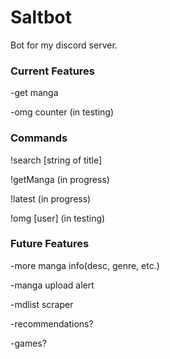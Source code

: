 # Saltbot
Bot for my discord server.

### Current Features
-get manga

-omg counter (in testing)

### Commands
!search [string of title]

!getManga (in progress)

!latest (in progress)

!omg [user] (in testing)

### Future Features
-more manga info(desc, genre, etc.)

-manga upload alert

-mdlist scraper

-recommendations?

-games?
